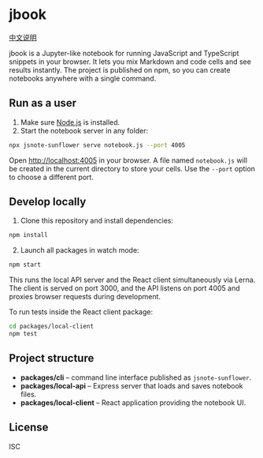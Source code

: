 # jbook

[中文说明](./README.zh.md)

jbook is a Jupyter-like notebook for running JavaScript and TypeScript snippets in your browser. It lets you mix Markdown and code cells and see results instantly. The project is published on npm, so you can create notebooks anywhere with a single command.

## Run as a user

1. Make sure [Node.js](https://nodejs.org/) is installed.
2. Start the notebook server in any folder:

```bash
npx jsnote-sunflower serve notebook.js --port 4005
```

Open <http://localhost:4005> in your browser. A file named `notebook.js` will be created in the current directory to store your cells. Use the `--port` option to choose a different port.

## Develop locally

1. Clone this repository and install dependencies:

```bash
npm install
```

2. Launch all packages in watch mode:

```bash
npm start
```

This runs the local API server and the React client simultaneously via Lerna. The client is served on port 3000, and the API listens on port 4005 and proxies browser requests during development.

To run tests inside the React client package:

```bash
cd packages/local-client
npm test
```

## Project structure

- **packages/cli** – command line interface published as `jsnote-sunflower`.
- **packages/local-api** – Express server that loads and saves notebook files.
- **packages/local-client** – React application providing the notebook UI.

## License

ISC

